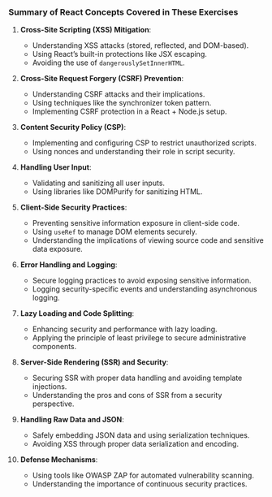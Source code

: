 ### Summary of React Concepts Covered in These Exercises

1. **Cross-Site Scripting (XSS) Mitigation**:
    
    - Understanding XSS attacks (stored, reflected, and DOM-based).
    - Using React’s built-in protections like JSX escaping.
    - Avoiding the use of `dangerouslySetInnerHTML`.
2. **Cross-Site Request Forgery (CSRF) Prevention**:
    
    - Understanding CSRF attacks and their implications.
    - Using techniques like the synchronizer token pattern.
    - Implementing CSRF protection in a React + Node.js setup.
3. **Content Security Policy (CSP)**:
    
    - Implementing and configuring CSP to restrict unauthorized scripts.
    - Using nonces and understanding their role in script security.
4. **Handling User Input**:
    
    - Validating and sanitizing all user inputs.
    - Using libraries like DOMPurify for sanitizing HTML.
5. **Client-Side Security Practices**:
    
    - Preventing sensitive information exposure in client-side code.
    - Using `useRef` to manage DOM elements securely.
    - Understanding the implications of viewing source code and sensitive data exposure.
6. **Error Handling and Logging**:
    
    - Secure logging practices to avoid exposing sensitive information.
    - Logging security-specific events and understanding asynchronous logging.
7. **Lazy Loading and Code Splitting**:
    
    - Enhancing security and performance with lazy loading.
    - Applying the principle of least privilege to secure administrative components.
8. **Server-Side Rendering (SSR) and Security**:
    
    - Securing SSR with proper data handling and avoiding template injections.
    - Understanding the pros and cons of SSR from a security perspective.
9. **Handling Raw Data and JSON**:
    
    - Safely embedding JSON data and using serialization techniques.
    - Avoiding XSS through proper data serialization and encoding.
10. **Defense Mechanisms**:
    
    - Using tools like OWASP ZAP for automated vulnerability scanning.
    - Understanding the importance of continuous security practices.
